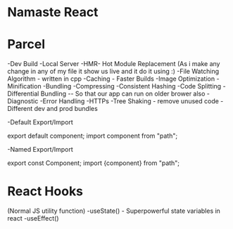 # Namaste React

# Parcel
-Dev Build
-Local Server
-HMR- Hot Module Replacement (As i make any change in any of my file it show us live and it do it using :)
-File Watching Algorithm - written in cpp
-Caching - Faster Builds
-Image Optimization
-Minification
-Bundling
-Compressing
-Consistent Hashing
-Code Splitting
-Differential Bundling -- So that our app can run on older brower also
-Diagnostic
-Error Handling
-HTTPs
-Tree Shaking - remove unused code
-Different dev and prod bundles

-Default Export/Import

export default component;
import component from "path";

-Named Export/Import

export const Component;
import {component} from "path";

# React Hooks
(Normal JS utility function)
-useState() - Superpowerful state  variables in react
-useEffect()
